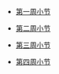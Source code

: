 - [第一周小节](https://github.com/saturn-lab/BDMI-2020A/blob/master/Memos/Study-Memo/27-Day1.md)

- [第二周小节](https://github.com/saturn-lab/BDMI-2020A/blob/master/Memos/Study-Memo/27-Day2.md)

- [第三周小节](https://github.com/saturn-lab/BDMI-2020A/blob/master/Memos/Study-Memo/27-Day3.md)

- [第四周小节](https://github.com/saturn-lab/BDMI-2020A/blob/master/Memos/Study-Memo/27-Day4.md)

